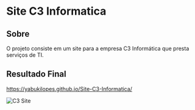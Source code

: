 # Site C3 Informatica

<h2> Sobre </h2>

<p> O projeto consiste em um site para a empresa C3 Informática que presta serviços de TI. </p>

<h2> Resultado Final </h2>

https://yabukilopes.github.io/Site-C3-Informatica/

![C3 Site](https://media.discordapp.net/attachments/477543821308198913/997958382780686406/unknown.png)
